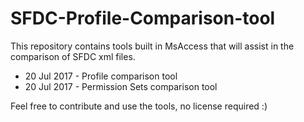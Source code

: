 # SFDC-Profile-Comparison-tool
This repository contains tools built in MsAccess that will assist in the comparison of SFDC xml files.

- 20 Jul 2017 - Profile comparison tool
- 20 Jul 2017 - Permission Sets comparison tool

Feel free to contribute and use the tools, no license required :)
